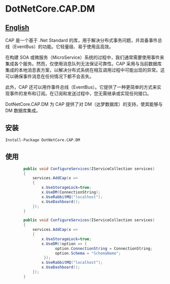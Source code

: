 # DotNetCore.CAP.DM

## [English](README.md)

CAP 是一个基于 .Net Standard 的库，用于解决分布式事务问题，并具备事件总线（EventBus）的功能。它轻量级、易于使用且高效。

在构建 SOA 或微服务（MicroService）系统的过程中，我们通常需要使用事件来集成各个服务。然而，仅使用消息队列无法保证可靠性。CAP 采用与当前数据库集成的本地消息表方案，以解决分布式系统在相互调用过程中可能出现的异常。这可以确保事件消息在任何情况下都不会丢失。

此外，CAP 还可以用作事件总线（EventBus）。它提供了一种更简单的方式来实现事件的发布和订阅。在订阅和发送过程中，您无需继承或实现任何接口。

DotNetCore.CAP.DM 为 CAP 提供了对 DM（达梦数据库）的支持，使其能够与 DM 数据库集成。


## 安装
```
Install-Package DotNetCore.CAP.DM
```
## 使用
```csharp
        public void ConfigureServices(IServiceCollection services)
        {
            services.AddCap(x =>
            {
                x.UseStorageLock=true;
                x.UseDM(ConnectionString);
                x.UseRabbitMQ("localhost");
                x.UseDashboard();
            });
        }

```

```csharp
        public void ConfigureServices(IServiceCollection services)
        {
            services.AddCap(x =>
            {
                x.UseStorageLock=true;
                x.UseDM((option => {
                      option.ConnectionString = ConnectionString;
                      option.Schema = "SchemaName";
                 });
                x.UseRabbitMQ("localhost");
                x.UseDashboard();
            });
        }

```






